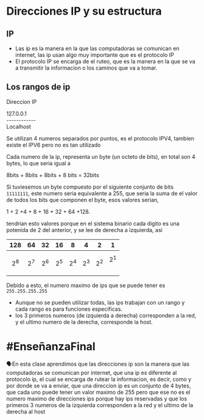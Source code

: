 # Direcciones IP y su estructura
## IP
- Las ip es la manera en la que las computadoras se comunican en internet, las ip usan algo muy importante que es el protocolo IP
- El protocolo IP se encarga de el ruteo, que es la manera en la que se va a transmitir la informacion o los caminos que va a tomar.
## Los rangos de ip

Direccion IP
<P>127.0.0.1 <br>------------<br>Localhost</p>
Se utilizan 4 numeros separados por puntos, es el protocolo IPV4, tambien existe el IPV6 pero no es tan utilizado

Cada numero de la ip, representa un byte (un octeto de bits), en total son 4 bytes, lo que seria igual a <p>8bits + 8bits + 8bits + 8 bits = 32bits </p>

Si tuviesemos un byte compuesto por el siguiente conjunto de bits `11111111`, este numero seria equivalente a 255, que seria la suma de el valor de todos los bits que componen el byte, esos valores serian, 
<p> 1 + 2 +4 + 8 + 16 + 32 + 64 +128. </p>
tendrian esto valores porque en el sistema binario cada digito es una potenida de 2 del anterior, y se lee de derecha a izquierda, asi



|   128   |   64    |   32    |   16    |    8    |    4    |    2    |      1      |
| :-----: | :-----: | :-----: | :-----: | :-----: | :-----: | :-----: | :---------: |
| $$2^8$$ | $$2^7$$ | $$2^6$$ | $$2^5$$ | $$2^4$$ | $$2^3$$ | $$2^2$$ | $$2^1$$<br> |


Debido a esto, el numero maximo de ips que se puede tener es `255.255.255.255` 
- Aunque no se pueden utilizar todas, las ips trabajan con un rango y cada rango es para funciones especificas.
- los 3 primeros numeros (de izquierda a derecha) corresponden a la red, y el ultimo numero de la derecha, corresponde la host.

# #EnseñanzaFinal 

<p>🗣️En esta clase aprendimos que las direcciones ip son la manera que las computadoras se comunican por internet, que una ip es diferente al protocolo ip, el cual se encarga de rutear la informacion, es decir, como y por donde se va a enviar, que una direccion ip es un conjunto de 4 bytes, que cada uno puede tener un valor maximo de 255 pero que ese no es el numero maximo de direcciones ips porque hay ips reservadas y que los primeros 3 numeros de la izquierda corresponden a la red y el ultimo de la derecha al host</p>